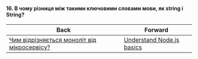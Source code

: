 #### 16. В чому різниця між такими ключовими словами мови, як string і String?



| Back | Forward |
|---|---|
| [Чим відрізняється моноліт від мікросервісу?](/ua/junior/nodejs/what-distinguishes-a-monolith-from-a-microservice.md)  | [Understand Node.js basics](/ua/junior/nodejs/understand-nodejs-basics.md) |